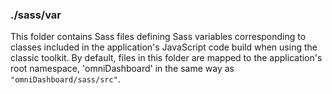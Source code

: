 ### ./sass/var

This folder contains Sass files defining Sass variables corresponding to classes
included in the application's JavaScript code build when using the classic toolkit.
By default, files in this folder are mapped to the application's root namespace,
'omniDashboard' in the same way as `"omniDashboard/sass/src"`.